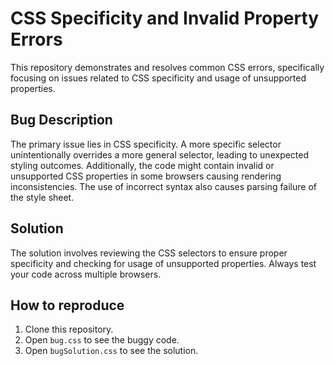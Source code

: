 # CSS Specificity and Invalid Property Errors

This repository demonstrates and resolves common CSS errors, specifically focusing on issues related to CSS specificity and usage of unsupported properties.

## Bug Description
The primary issue lies in CSS specificity.  A more specific selector unintentionally overrides a more general selector, leading to unexpected styling outcomes.  Additionally, the code might contain invalid or unsupported CSS properties in some browsers causing rendering inconsistencies.  The use of incorrect syntax also causes parsing failure of the style sheet.

## Solution
The solution involves reviewing the CSS selectors to ensure proper specificity and checking for usage of unsupported properties. Always test your code across multiple browsers.

## How to reproduce
1. Clone this repository.
2. Open `bug.css` to see the buggy code.
3. Open `bugSolution.css` to see the solution.